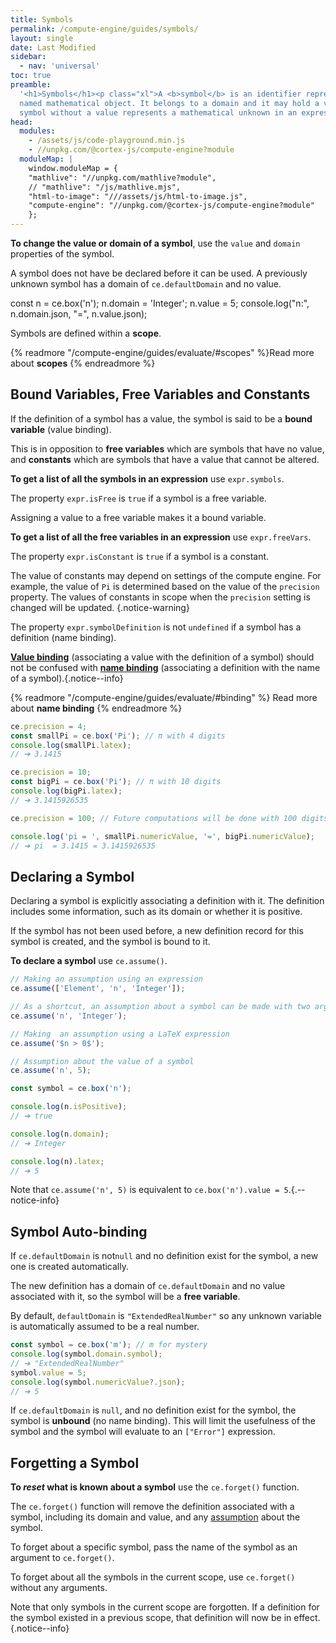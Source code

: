 ```yaml
---
title: Symbols
permalink: /compute-engine/guides/symbols/
layout: single
date: Last Modified
sidebar:
  - nav: 'universal'
toc: true
preamble:
  '<h1>Symbols</h1><p class="xl">A <b>symbol</b> is an identifier representing a
  named mathematical object. It belongs to a domain and it may hold a value. A
  symbol without a value represents a mathematical unknown in an expression.</p>'
head:
  modules:
    - /assets/js/code-playground.min.js
    - //unpkg.com/@cortex-js/compute-engine?module
  moduleMap: |
    window.moduleMap = {
    "mathlive": "//unpkg.com/mathlive?module",
    // "mathlive": "/js/mathlive.mjs",
    "html-to-image": "///assets/js/html-to-image.js",
    "compute-engine": "//unpkg.com/@cortex-js/compute-engine?module"
    };
---
```

<script>
 const ce = new ComputeEngine.ComputeEngine()
</script>

**To change the value or domain of a symbol**, use the `value` and `domain`
properties of the symbol.

A symbol does not have be declared before it can be used. A previously unknown
symbol has a domain of `ce.defaultDomain` and no value.

<code-playground layout="stack" show-line-numbers>
<div slot="javascript">
const n = ce.box('n');
n.domain = 'Integer';
n.value = 5;
console.log("n:", n.domain.json, "=", n.value.json);</div></code-playground>

Symbols are defined within a **scope**.

{% readmore "/compute-engine/guides/evaluate/#scopes" %}Read more about
<strong>scopes</strong> {% endreadmore %}

## Bound Variables, Free Variables and Constants

If the definition of a symbol has a value, the symbol is said to be a **bound
variable** (value binding).

This is in opposition to **free variables** which are symbols that have no
value, and **constants** which are symbols that have a value that cannot be
altered.

**To get a list of all the symbols in an expression** use `expr.symbols`.

The property `expr.isFree` is `true` if a symbol is a free variable.

Assigning a value to a free variable makes it a bound variable.

**To get a list of all the free variables in an expression** use
`expr.freeVars`.

The property `expr.isConstant` is `true` if a symbol is a constant.

The value of constants may depend on settings of the compute engine. For
example, the value of `Pi` is determined based on the value of the `precision`
property. The values of constants in scope when the `precision` setting is
changed will be updated. {.notice-warning}

The property `expr.symbolDefinition` is not `undefined` if a symbol has a
definition (name binding).

[**Value binding**](https://en.wikipedia.org/wiki/Free_variables_and_bound_variables)
(associating a value with the definition of a symbol) should not be confused
with [**name binding**](https://en.wikipedia.org/wiki/Name_binding) (associating
a definition with the name of a symbol).{.notice--info}

{% readmore "/compute-engine/guides/evaluate/#binding" %} Read more about
<strong>name binding</strong> {% endreadmore %}

```js
ce.precision = 4;
const smallPi = ce.box('Pi'); // π with 4 digits
console.log(smallPi.latex);
// ➔ 3.1415

ce.precision = 10;
const bigPi = ce.box('Pi'); // π with 10 digits
console.log(bigPi.latex);
// ➔ 3.1415926535

ce.precision = 100; // Future computations will be done with 100 digits

console.log('pi = ', smallPi.numericValue, '=', bigPi.numericValue);
// ➔ pi  = 3.1415 = 3.1415926535
```

## Declaring a Symbol

Declaring a symbol is explicitly associating a definition with it. The
definition includes some information, such as its domain or whether it is
positive.

If the symbol has not been used before, a new definition record for this symbol
is created, and the symbol is bound to it.

**To declare a symbol** use `ce.assume()`.

```ts
// Making an assumption using an expression
ce.assume(['Element', 'n', 'Integer']);

// As a shortcut, an assumption about a symbol can be made with two arguments
ce.assume('n', 'Integer');

// Making  an assumption using a LaTeX expression
ce.assume('$n > 0$');

// Assumption about the value of a symbol
ce.assume('n', 5);

const symbol = ce.box('n');

console.log(n.isPositive);
// ➔ true

console.log(n.domain);
// ➔ Integer

console.log(n).latex;
// ➔ 5
```

Note that `ce.assume('n', 5)` is equivalent to
`ce.box('n').value = 5`.{.--notice-info}

## Symbol Auto-binding

If `ce.defaultDomain` is not`null` and no definition exist for the symbol, a new
one is created automatically.

The new definition has a domain of `ce.defaultDomain` and no value associated
with it, so the symbol will be a **free variable**.

By default, `defaultDomain` is `"ExtendedRealNumber"` so any unknown variable is
automatically assumed to be a real number.

```js
const symbol = ce.box('m'); // m for mystery
console.log(symbol.domain.symbol);
// ➔ "ExtendedRealNumber"
symbol.value = 5;
console.log(symbol.numericValue?.json);
// ➔ 5
```

If `ce.defaultDomain` is `null`, and no definition exist for the symbol, the
symbol is **unbound** (no name binding). This will limit the usefulness of the
symbol and the symbol will evaluate to an `["Error"]` expression.

## Forgetting a Symbol

**To _reset_ what is known about a symbol** use the `ce.forget()` function.

The `ce.forget()` function will remove the definition associated with a symbol,
including its domain and value, and any
[assumption](/compute-engine/guides/assumptions) about the symbol.

To forget about a specific symbol, pass the name of the symbol as an argument to
`ce.forget()`.

To forget about all the symbols in the current scope, use `ce.forget()` without
any arguments.

Note that only symbols in the current scope are forgotten. If a definition for
the symbol existed in a previous scope, that definition will now be in
effect.{.notice--info}
